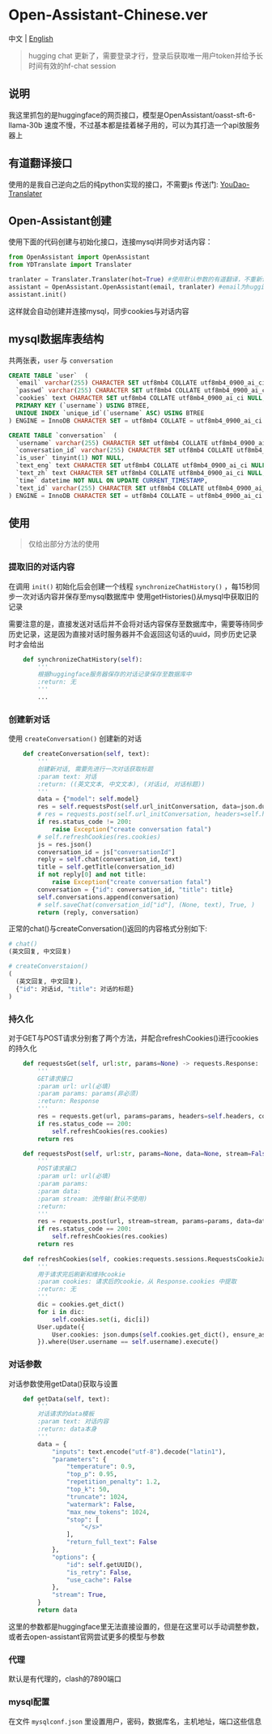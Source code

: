 # Open-Assistant-Chinese.ver

中文 | [English](README_en.md)

> hugging chat 更新了，需要登录才行，登录后获取唯一用户token并给予长时间有效的hf-chat session

## 说明

我这里抓包的是huggingface的网页接口，模型是OpenAssistant/oasst-sft-6-llama-30b
速度不慢，不过基本都是挂着梯子用的，可以为其打造一个api放服务器上

## 有道翻译接口

使用的是我自己逆向之后的纯python实现的接口，不需要js
传送门: [YouDao-Translater](https://github.com/ogios/YouDao-Translater)

## Open-Assistant创建

使用下面的代码创建与初始化接口，连接mysql并同步对话内容：

```python
from OpenAssistant import OpenAssistant
from YDTranslate import Translater

tranlater = Translater.Translater(hot=True) #使用默认参数的有道翻译，不重新请求key
assistant = OpenAssistant.OpenAssistant(email, tranlater) #email为huggingchat的登录邮箱
assistant.init()
```

这样就会自动创建并连接mysql，同步cookies与对话内容

## mysql数据库表结构

共两张表，`user` 与 `conversation`

```sql
CREATE TABLE `user`  (
  `email` varchar(255) CHARACTER SET utf8mb4 COLLATE utf8mb4_0900_ai_ci NOT NULL,
  `passwd` varchar(255) CHARACTER SET utf8mb4 COLLATE utf8mb4_0900_ai_ci NOT NULL,
  `cookies` text CHARACTER SET utf8mb4 COLLATE utf8mb4_0900_ai_ci NULL,
  PRIMARY KEY (`username`) USING BTREE,
  UNIQUE INDEX `unique_id`(`username` ASC) USING BTREE
) ENGINE = InnoDB CHARACTER SET = utf8mb4 COLLATE = utf8mb4_0900_ai_ci ROW_FORMAT = Dynamic;

CREATE TABLE `conversation`  (
  `username` varchar(255) CHARACTER SET utf8mb4 COLLATE utf8mb4_0900_ai_ci NOT NULL,
  `conversation_id` varchar(255) CHARACTER SET utf8mb4 COLLATE utf8mb4_0900_ai_ci NOT NULL,
  `is_user` tinyint(1) NOT NULL,
  `text_eng` text CHARACTER SET utf8mb4 COLLATE utf8mb4_0900_ai_ci NULL,
  `text_zh` text CHARACTER SET utf8mb4 COLLATE utf8mb4_0900_ai_ci NULL,
  `time` datetime NOT NULL ON UPDATE CURRENT_TIMESTAMP,
  `text_id` varchar(255) CHARACTER SET utf8mb4 COLLATE utf8mb4_0900_ai_ci NULL DEFAULT NULL
) ENGINE = InnoDB CHARACTER SET = utf8mb4 COLLATE = utf8mb4_0900_ai_ci ROW_FORMAT = Dynamic;
```

## 使用

> 仅给出部分方法的使用

### 提取旧的对话内容

在调用 `init()` 初始化后会创建一个线程 `synchronizeChatHistory()` ，每15秒同步一次对话内容并保存至mysql数据库中
使用getHistories()从mysql中获取旧的记录

需要注意的是，直接发送对话后并不会将对话内容保存至数据库中，需要等待同步历史记录，这是因为直接对话时服务器并不会返回这句话的uuid，同步历史记录时才会给出

```python
	def synchronizeChatHistory(self):
		'''
		根据huggingface服务器保存的对话记录保存至数据库中
		:return: 无
		'''
		...
```

### 创建新对话

使用 `createConversation()` 创建新的对话

```python
	def createConversation(self, text):
		'''
		创建新对话, 需要先进行一次对话获取标题
		:param text: 对话
		:return: ((英文文本, 中文文本), (对话id, 对话标题))
		'''
		data = {"model": self.model}
		res = self.requestsPost(self.url_initConversation, data=json.dumps(data))
		# res = requests.post(self.url_initConversation, headers=self.headers, cookies=self.cookies, proxies=self.proxies)
		if res.status_code != 200:
			raise Exception("create conversation fatal")
		# self.refreshCookies(res.cookies)
		js = res.json()
		conversation_id = js["conversationId"]
		reply = self.chat(conversation_id, text)
		title = self.getTitle(conversation_id)
		if not reply[0] and not title:
			raise Exception("create conversation fatal")
		conversation = {"id": conversation_id, "title": title}
		self.conversations.append(conversation)
		# self.saveChat(conversation_id["id"], (None, text), True, )
		return (reply, conversation)
```

正常的chat()与createConversation()返回的内容格式分别如下:

```python
# chat()
(英文回复, 中文回复)

# createConverstaion()
(
  (英文回复, 中文回复),
  {"id": 对话id, "title": 对话的标题}
)
```

### 持久化

对于GET与POST请求分别套了两个方法，并配合refreshCookies()进行cookies的持久化

```python
	def requestsGet(self, url:str, params=None) -> requests.Response:
		'''
		GET请求接口
		:param url: url(必填)
		:param params: params(非必须)
		:return: Response
		'''
		res = requests.get(url, params=params, headers=self.headers, cookies=self.cookies, proxies=self.proxies)
		if res.status_code == 200:
			self.refreshCookies(res.cookies)
		return res

	def requestsPost(self, url:str, params=None, data=None, stream=False) -> requests.Response:
		'''
		POST请求接口
		:param url: url(必填)
		:param params:
		:param data:
		:param stream: 流传输(默认不使用)
		:return:
		'''
		res = requests.post(url, stream=stream, params=params, data=data, headers=self.headers, cookies=self.cookies, proxies=self.proxies)
		if res.status_code == 200:
			self.refreshCookies(res.cookies)
		return res
  
	def refreshCookies(self, cookies:requests.sessions.RequestsCookieJar):
		'''
		用于请求完后刷新和维持cookie
		:param cookies: 请求后的cookie，从 Response.cookies 中提取
		:return: 无
		'''
		dic = cookies.get_dict()
		for i in dic:
			self.cookies.set(i, dic[i])
		User.update({
			User.cookies: json.dumps(self.cookies.get_dict(), ensure_ascii=True)
		}).where(User.username == self.username).execute()
```

### 对话参数

对话参数使用getData()获取与设置

```python
	def getData(self, text):
		'''
		对话请求的data模板
		:param text: 对话内容
		:return: data本身
		'''
		data = {
			"inputs": text.encode("utf-8").decode("latin1"),
			"parameters": {
				"temperature": 0.9,
				"top_p": 0.95,
				"repetition_penalty": 1.2,
				"top_k": 50,
				"truncate": 1024,
				"watermark": False,
				"max_new_tokens": 1024,
				"stop": [
					"</s>"
				],
				"return_full_text": False
			},
			"options": {
				"id": self.getUUID(),
				"is_retry": False,
				"use_cache": False
			},
			"stream": True,
		}
		return data
```

这里的参数都是huggingface里无法直接设置的，但是在这里可以手动调整参数，或者去open-assistant官网尝试更多的模型与参数

### 代理

默认是有代理的，clash的7890端口

### mysql配置

在文件 `mysqlconf.json` 里设置用户，密码，数据库名，主机地址，端口这些信息
